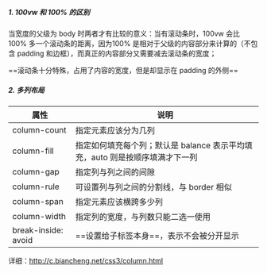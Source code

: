 ##### 1. 100vw 和 100% 的区别

当宽度的父级为 body 时两者才有比较的意义：当有滚动条时，100vw 会比 100% 多一个滚动条的距离，因为100% 是相对于父级的内容部分来计算的（不包含 padding 和边框），而真正的内容部分又需要减去滚动条的宽度；

==滚动条十分特殊，占用了内容的宽度，但是却显示在 padding 的外侧==

##### 2. 多列布局

| 属性                | 说明                                                         |
| ------------------- | ------------------------------------------------------------ |
| column-count        | 指定元素应该分为几列                                         |
| column-fill         | 指定如何填充每个列；默认是 balance 表示平均填充，auto 则是按顺序填满才下一列 |
| column-gap          | 指定列与列之间的间隙                                         |
| column-rule         | 可设置列与列之间的分割线，与 border 相似                     |
| column-span         | 指定元素应该横跨多少列                                       |
| column-width        | 指定列的宽度，与列数只能二选一使用                           |
| break-inside: avoid | ==设置给子标签本身==，表示不会被分开显示                     |

详细：http://c.biancheng.net/css3/column.html


